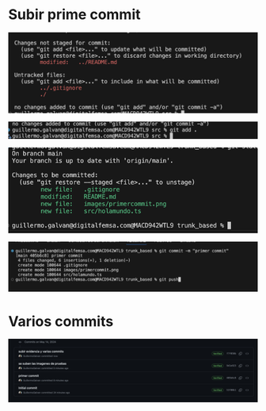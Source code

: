 # Subir prime commit

![](images/primercommit.png)

![](images/primercommit1.png)

![](images/primercommit2.png)

![](images/primercommit3.png)

# Varios commits

![varios commits](https://github.com/GuillermoGalvan/trunk_based/blob/main/images/varioscommits.png)
